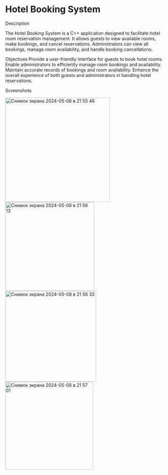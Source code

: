 # Hotel Booking System

Description

The Hotel Booking System is a C++ application designed to facilitate hotel room reservation management. It allows guests to view available rooms, make bookings, and cancel reservations. Administrators can view all bookings, manage room availability, and handle booking cancellations.

Objectives
Provide a user-friendly interface for guests to book hotel rooms.
Enable administrators to efficiently manage room bookings and availability.
Maintain accurate records of bookings and room availability.
Enhance the overall experience of both guests and administrators in handling hotel reservations.

Screenshots

<img width="330" alt="Снимок экрана 2024-05-08 в 21 55 46" src="https://github.com/Emirkeenz/C-final-project-first-course/assets/119420721/7795272c-7ee8-4324-940f-56c7ce8c7a8a">

<img width="281" alt="Снимок экрана 2024-05-08 в 21 56 13" src="https://github.com/Emirkeenz/C-final-project-first-course/assets/119420721/6c7220db-91ad-43b0-b4c1-c9dc51e422d5">

<img width="287" alt="Снимок экрана 2024-05-08 в 21 56 33" src="https://github.com/Emirkeenz/C-final-project-first-course/assets/119420721/38599dc9-d084-4e85-b976-2f0cbd9b9e1c">

<img width="278" alt="Снимок экрана 2024-05-08 в 21 57 01" src="https://github.com/Emirkeenz/C-final-project-first-course/assets/119420721/84708694-89ad-4c2a-8fcb-d0179840ffd5">
